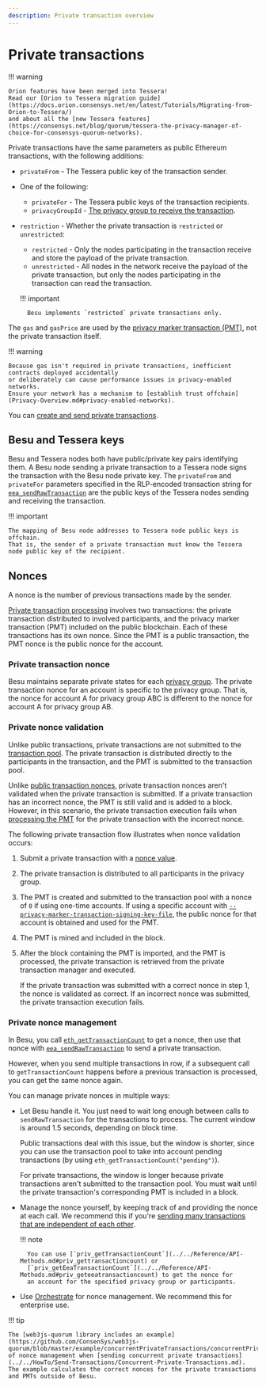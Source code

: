 ```yaml
---
description: Private transaction overview
---
```


# Private transactions

!!! warning

    Orion features have been merged into Tessera!
    Read our [Orion to Tessera migration guide](https://docs.orion.consensys.net/en/latest/Tutorials/Migrating-from-Orion-to-Tessera/)
    and about all the [new Tessera features](https://consensys.net/blog/quorum/tessera-the-privacy-manager-of-choice-for-consensys-quorum-networks).

Private transactions have the same parameters as public Ethereum transactions, with the following additions:

* `privateFrom` - The Tessera public key of the transaction sender.
* One of the following:
    * `privateFor` - The Tessera public keys of the transaction recipients.
    * `privacyGroupId` - [The privacy group to receive the transaction](Privacy-Groups.md).
* `restriction` - Whether the private transaction is `restricted` or `unrestricted`:
    * `restricted` - Only the nodes participating in the transaction receive
      and store the payload of the private transaction.
    * `unrestricted` - All nodes in the network receive the payload of the private transaction, but only the nodes
      participating in the transaction can read the transaction.

    !!! important

        Besu implements `restricted` private transactions only.

The `gas` and `gasPrice` are used by the [privacy marker transaction (PMT)](Private-Transaction-Processing.md),
not the private transaction itself.

!!! warning

    Because gas isn't required in private transactions, inefficient contracts deployed accidentally
    or deliberately can cause performance issues in privacy-enabled networks.
    Ensure your network has a mechanism to [establish trust offchain](Privacy-Overview.md#privacy-enabled-networks).

You can [create and send private transactions](../../private-networks/how-to/send-transactions/private-transactions.md).

## Besu and Tessera keys

Besu and Tessera nodes both have public/private key pairs identifying them.
A Besu node sending a private transaction to a Tessera node signs the transaction with the Besu node private key.
The `privateFrom` and `privateFor` parameters specified in the RLP-encoded transaction string for
[`eea_sendRawTransaction`](../../reference/api/index.md#eea_sendrawtransaction) are the public keys of the Tessera
nodes sending and receiving the transaction.

!!! important

    The mapping of Besu node addresses to Tessera node public keys is offchain.
    That is, the sender of a private transaction must know the Tessera node public key of the recipient.

## Nonces

A nonce is the number of previous transactions made by the sender.

[Private transaction processing](Private-Transaction-Processing.md) involves two transactions:
the private transaction distributed to involved participants, and the privacy marker transaction (PMT) included on the
public blockchain.
Each of these transactions has its own nonce.
Since the PMT is a public transaction, the PMT nonce is the public nonce for the account.

### Private transaction nonce

Besu maintains separate private states for each [privacy group](../Privacy/Privacy-Groups.md).
The private transaction nonce for an account is specific to the privacy group.
That is, the nonce for account A for privacy group ABC is different to the nonce for account A for privacy group AB.

### Private nonce validation

Unlike public transactions, private transactions are not submitted to the [transaction pool](../Transactions/Transaction-Pool.md).
The private transaction is distributed directly to the participants in the transaction, and the PMT is submitted to the
transaction pool.

Unlike [public transaction nonces](../Transactions/Transaction-Validation.md), private transaction nonces aren't
validated when the private transaction is submitted.
If a private transaction has an incorrect nonce, the PMT is still valid and is added to a block.
However, in this scenario, the private transaction execution fails when [processing the PMT](Private-Transaction-Processing.md)
for the private transaction with the incorrect nonce.

The following private transaction flow illustrates when nonce validation occurs:

1. Submit a private transaction with a [nonce value](#private-transaction-nonce).
1. The private transaction is distributed to all participants in the privacy group.
1. The PMT is created and submitted to the transaction pool with a nonce of `0` if using one-time accounts.
   If using a specific account with [`--privacy-marker-transaction-signing-key-file`](../../reference/cli/options.md#privacy-marker-transaction-signing-key-file),
   the public nonce for that account is obtained and used for the PMT.
1. The PMT is mined and included in the block.
1. After the block containing the PMT is imported, and the PMT is processed, the private transaction is retrieved from
   the private transaction manager and executed.

    If the private transaction was submitted with a correct nonce in step 1, the nonce is validated as correct.
    If an incorrect nonce was submitted, the private transaction execution fails.

### Private nonce management

In Besu, you call [`eth_getTransactionCount`](../../reference/api/index.md#eth_gettransactioncount) to get a nonce,
then use that nonce with [`eea_sendRawTransaction`](../../reference/api/index.md#eea_sendrawtransaction) to send a
private transaction.

However, when you send multiple transactions in row, if a subsequent call to `getTransactionCount` happens before a
previous transaction is processed, you can get the same nonce again.

You can manage private nonces in multiple ways:

* Let Besu handle it.
  You just need to wait long enough between calls to `sendRawTransaction` for the transactions to process.
  The current window is around 1.5 seconds, depending on block time.

    Public transactions deal with this issue, but the window is shorter, since you can use the transaction pool to take
    into account pending transactions (by using `eth_getTransactionCount("pending")`).

    For private transactions, the window is longer because private transactions aren't submitted to the transaction pool.
    You must wait until the private transaction's corresponding PMT is included in a block.

* Manage the nonce yourself, by keeping track of and providing the nonce at each call.
  We recommend this if you're [sending many transactions that are independent of each other](../../private-networks/how-to/send-transactions/concurrent-private-transactions.md).

    !!! note

        You can use [`priv_getTransactionCount`](../../Reference/API-Methods.md#priv_gettransactioncount) or
        [`priv_getEeaTransactionCount`](../../Reference/API-Methods.md#priv_geteeatransactioncount) to get the nonce for
        an account for the specified privacy group or participants.

* Use [Orchestrate](https://docs.orchestrate.consensys.net/en/stable/) for nonce management.
  We recommend this for enterprise use.

!!! tip

    The [web3js-quorum library includes an example](https://github.com/ConsenSys/web3js-quorum/blob/master/example/concurrentPrivateTransactions/concurrentPrivateTransactions.js)
    of nonce management when [sending concurrent private transactions](../../HowTo/Send-Transactions/Concurrent-Private-Transactions.md).
    The example calculates the correct nonces for the private transactions and PMTs outside of Besu.
